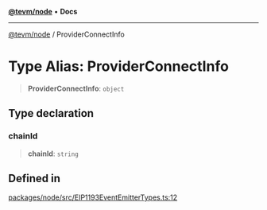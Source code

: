 [**@tevm/node**](../README.md) • **Docs**

***

[@tevm/node](../globals.md) / ProviderConnectInfo

# Type Alias: ProviderConnectInfo

> **ProviderConnectInfo**: `object`

## Type declaration

### chainId

> **chainId**: `string`

## Defined in

[packages/node/src/EIP1193EventEmitterTypes.ts:12](https://github.com/evmts/tevm-monorepo/blob/main/packages/node/src/EIP1193EventEmitterTypes.ts#L12)
